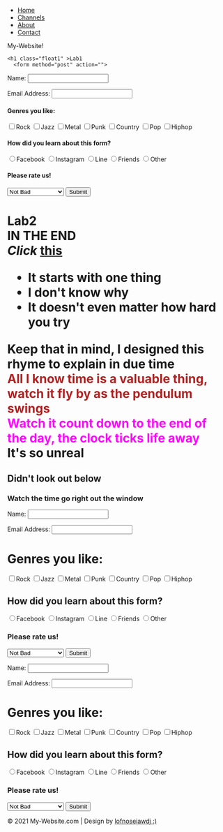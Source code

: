 <!DOCTYPE html PUBLIC "-//W3C//DTD XHTML 1.0 Transitional//EN" "http://www.w3.org/TR/xhtml1/DTD/xhtml1-transitional.dtd">
<html xmlns="http://www.w3.org/1999/xhtml">
<head>
<title>Hyper</title>
<meta http-equiv="Content-Type" content="text/html; charset=iso-8859-1" />
<link rel="stylesheet" href="style.css" type="text/css" />
</head>
<body>
<div id="wrapper">
  <div id="header">
    <div id="menu">
      <ul>
        <li><a href="#" class="active">Home</a></li>
        <li><a href="#">Channels</a></li>
        <li><a href="#">About</a></li>
        <li><a href="#">Contact</a></li>
      </ul>
    </div>
    <div id="title"><span class="title1">My-</span><span class="title2">Website!</span></div>
    
    <h1 class="float1" >Lab1
      <form method="post" action="">
  <p>Name:
  <input type="text" name = "name" value = ""></p>
  <p>Email Address:
  <input type="text" name = "name" value = ""></p>
  <h4>Genres you like:</h4>
  <input type="checkbox" name="Genre" value="Rock">Rock
  <input type="checkbox" name="Genre" value="Jazz">Jazz
  <input type="checkbox" name="Genre" value="Metal">Metal
  <input type="checkbox" name="Genre" value="Punk">Punk
  <input type="checkbox" name="Genre" value="Country">Country
  <input type="checkbox" name="Genre" value="Pop">Pop
  <input type="checkbox" name="Genre" value="Hiphop">Hiphop
  <h4>How did you learn about this form?</h4>
  <input type="radio" name="how" value="Facebook">Facebook
  <input type="radio" name="how" value="Instagram">Instagram
  <input type="radio" name="how" value="Line">Line
  <input type="radio" name="how" value="Friends">Friends
  <input type="radio" name="how" value="Other">Other
  <h4>Please rate us!</h4>
  <select name= "Rate">
  <option value="Not Bad">Not Bad</option>
  <option value="Good">Good</option>
  <option value="Couldn't Be Better">Couldn't Be Better</option>
  <option value="Not My Type">Not My Type</option>
  </select>
  <input type="Submit">
</form></h1>

 <h1 class="float2">Lab2<br>
        IN THE END<br>
        <em>Click</em>
        <a class="nodec" href="https://www.youtube.com/watch?v=eVTXPUF4Oz4">this</a>
        <ul>
          <li>It starts with one thing</li>
          <li>I don't know why</li>
          <li>It doesn't even matter how hard you try</li>
        </ul>
        <div>
          Keep that in mind, I <span>designed this rhyme</span> to explain in due time
        </div>
        <div class="extra" style="color: firebrick;">
          All I know <span>time is a valuable thing</span>, watch it fly by as the pendulum swings
        </div>
        <div style="color: fuchsia;">
          Watch it count down <span>to the end of the day</span>, the clock ticks life away
        </div>
        It's so unreal
        <h2>Didn't look out below</h2>
        <h3>Watch the time go right out the window</h3></h1>


  <div class="float3"><form method="post" action="">
  <p>Name:
  <input type="text" name = "name" value = ""></p>
  <p>Email Address:
  <input type="text" name = "name" value = ""></p>
  <h1>Genres you like:</h1>
  <input type="checkbox" name="Genre" value="Rock">Rock
  <input type="checkbox" name="Genre" value="Jazz">Jazz
  <input type="checkbox" name="Genre" value="Metal">Metal
  <input type="checkbox" name="Genre" value="Punk">Punk
  <input type="checkbox" name="Genre" value="Country">Country
  <input type="checkbox" name="Genre" value="Pop">Pop
  <input type="checkbox" name="Genre" value="Hiphop">Hiphop
  <h2>How did you learn about this form?</h2>
  <input type="radio" name="how" value="Facebook">Facebook
  <input type="radio" name="how" value="Instagram">Instagram
  <input type="radio" name="how" value="Line">Line
  <input type="radio" name="how" value="Friends">Friends
  <input type="radio" name="how" value="Other">Other
  <h3>Please rate us!</h3>
  <select name= "Rate">
  <option value="Not Bad">Not Bad</option>
  <option value="Good">Good</option>
  <option value="Couldn't Be Better">Couldn't Be Better</option>
  <option value="Not My Type">Not My Type</option>
  </select>
  <input type="Submit">
</form></div>

<div>
  <form method="post" action="">
  <p>Name:
  <input type="text" name = "name" value = ""></p>
  <p>Email Address:
  <input type="text" name = "name" value = ""></p>
  <h1>Genres you like:</h1>
  <input type="checkbox" name="Genre" value="Rock">Rock
  <input type="checkbox" name="Genre" value="Jazz">Jazz
  <input type="checkbox" name="Genre" value="Metal">Metal
  <input type="checkbox" name="Genre" value="Punk">Punk
  <input type="checkbox" name="Genre" value="Country">Country
  <input type="checkbox" name="Genre" value="Pop">Pop
  <input type="checkbox" name="Genre" value="Hiphop">Hiphop
  <h2>How did you learn about this form?</h2>
  <input type="radio" name="how" value="Facebook">Facebook
  <input type="radio" name="how" value="Instagram">Instagram
  <input type="radio" name="how" value="Line">Line
  <input type="radio" name="how" value="Friends">Friends
  <input type="radio" name="how" value="Other">Other
  <h3>Please rate us!</h3>
  <select name= "Rate">
  <option value="Not Bad">Not Bad</option>
  <option value="Good">Good</option>
  <option value="Couldn't Be Better">Couldn't Be Better</option>
  <option value="Not My Type">Not My Type</option>
  </select>
  <input type="Submit">
</form>
</div>

  <div id="footer"> &copy; 2021 My-Website.com | Design by <a href="https://github.com/lofnoseiawdj/1">lofnoseiawdj :)</a> </div>
</div>

<div class="float4">


</div>
</body>
</html>
